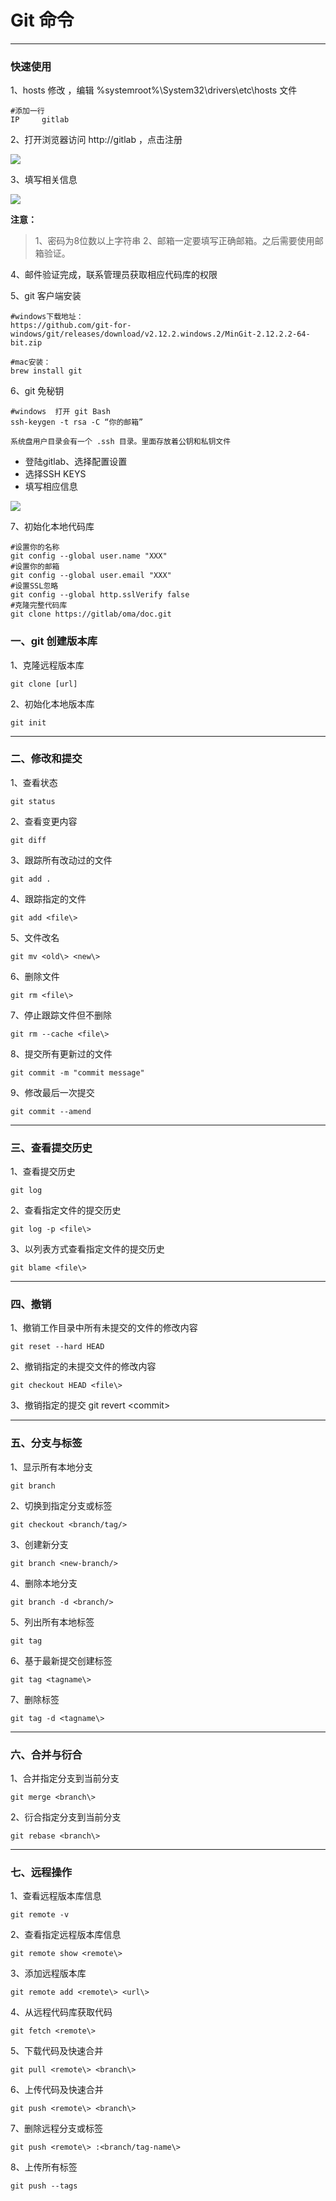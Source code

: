 # Git 命令
-----
### 快速使用 ###
 
1、hosts 修改 ，编辑 %systemroot%\System32\drivers\etc\hosts 文件

    #添加一行
    IP     gitlab
2、打开浏览器访问 http://gitlab ，点击注册

![](http://i.imgur.com/ctRwbP9.png)

3、填写相关信息

![](http://i.imgur.com/6IstPy8.png)

**注意：**
>1、密码为8位数以上字符串
>2、邮箱一定要填写正确邮箱。之后需要使用邮箱验证。

4、邮件验证完成，联系管理员获取相应代码库的权限

5、git 客户端安装
    
    #windows下载地址：
    https://github.com/git-for-windows/git/releases/download/v2.12.2.windows.2/MinGit-2.12.2.2-64-bit.zip    
    
    #mac安装：
    brew install git    

6、git 免秘钥
    
    #windows  打开 git Bash
    ssh-keygen -t rsa -C “你的邮箱” 

    系统盘用户目录会有一个 .ssh 目录。里面存放着公钥和私钥文件

-  登陆gitlab、选择配置设置
-  选择SSH KEYS
-  填写相应信息
    
![](http://i.imgur.com/8IPrTBW.png)
    
7、初始化本地代码库

    #设置你的名称
    git config --global user.name "XXX"
    #设置你的邮箱
    git config --global user.email "XXX"
    #设置SSL忽略
    git config --global http.sslVerify false
    #克隆完整代码库
    git clone https://gitlab/oma/doc.git
    



### 一、git 创建版本库

1、克隆远程版本库

    git clone [url] 

2、初始化本地版本库

    git init 

-----

### 二、修改和提交
1、查看状态

    git status

2、查看变更内容

    git diff

3、跟踪所有改动过的文件

    git add .

4、跟踪指定的文件

    git add <file\>

5、文件改名

    git mv <old\> <new\>

6、删除文件

    git rm <file\>

7、停止跟踪文件但不删除

    git rm --cache <file\>

8、提交所有更新过的文件

    git commit -m "commit message"

9、修改最后一次提交

    git commit --amend 

-----

### 三、查看提交历史

1、查看提交历史

    git log

2、查看指定文件的提交历史

    git log -p <file\>

3、以列表方式查看指定文件的提交历史

    git blame <file\>

-----

### 四、撤销
1、撤销工作目录中所有未提交的文件的修改内容

    git reset --hard HEAD

2、撤销指定的未提交文件的修改内容

    git checkout HEAD <file\>

3、撤销指定的提交
    git revert <commit\>

-----

### 五、分支与标签

1、显示所有本地分支

    git branch 

2、切换到指定分支或标签

    git checkout <branch/tag/>


3、创建新分支

    git branch <new-branch/>

4、删除本地分支

    git branch -d <branch/>

5、列出所有本地标签

    git tag

6、基于最新提交创建标签

    git tag <tagname\>

7、删除标签

    git tag -d <tagname\>

-----

### 六、合并与衍合

1、合并指定分支到当前分支

    git merge <branch\>

2、衍合指定分支到当前分支

    git rebase <branch\>

-----

### 七、远程操作

1、查看远程版本库信息

    git remote -v 

2、查看指定远程版本库信息

    git remote show <remote\>

3、添加远程版本库

    git remote add <remote\> <url\>

4、从远程代码库获取代码

    git fetch <remote\>

5、下载代码及快速合并

    git pull <remote\> <branch\>

6、上传代码及快速合并

    git push <remote\> <branch\>

7、删除远程分支或标签

    git push <remote\> :<branch/tag-name\>

8、上传所有标签

    git push --tags

